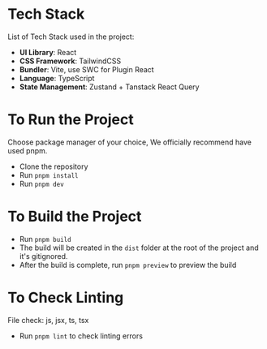 # Tech Stack
List of Tech Stack used in the project:
- **UI Library**: React
- **CSS Framework**: TailwindCSS
- **Bundler**: Vite, use SWC for Plugin React
- **Language**: TypeScript
- **State Management**: Zustand + Tanstack React Query

# To Run the Project

Choose package manager of your choice, We officially recommend have used pnpm.

- Clone the repository
- Run `pnpm install`
- Run `pnpm dev`

# To Build the Project

- Run `pnpm build`
- The build will be created in the `dist` folder at the root of the project and it's gitignored.
- After the build is complete, run `pnpm preview` to preview the build

# To Check Linting
File check: js, jsx, ts, tsx
- Run `pnpm lint` to check linting errors